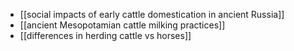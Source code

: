 - [[social impacts of early cattle domestication in ancient Russia]]
- [[ancient Mesopotamian cattle milking practices]]
- [[differences in herding cattle vs horses]]
